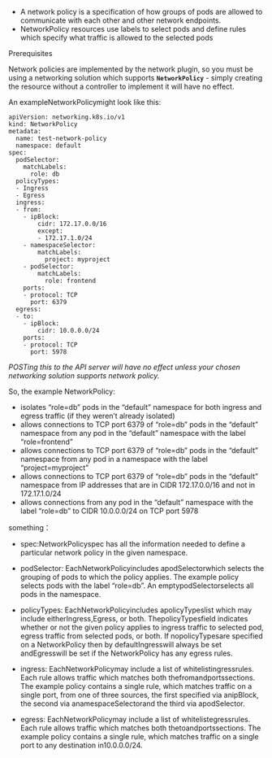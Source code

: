 * A network policy is a specification of how groups of pods are allowed to communicate with each other and other network endpoints.
* NetworkPolicy resources use labels to select pods and define rules which specify what traffic is allowed to the selected pods

Prerequisites

Network policies are implemented by the network plugin, so you must be using a networking solution which supports **`NetworkPolicy`** - simply creating the resource without a controller to implement it will have no effect.

An exampleNetworkPolicymight look like this:

```
apiVersion: networking.k8s.io/v1
kind: NetworkPolicy
metadata:
  name: test-network-policy
  namespace: default
spec:
  podSelector:
    matchLabels:
      role: db
  policyTypes:
  - Ingress
  - Egress
  ingress:
  - from:
    - ipBlock:
        cidr: 172.17.0.0/16
        except:
        - 172.17.1.0/24
    - namespaceSelector:
        matchLabels:
          project: myproject
    - podSelector:
        matchLabels:
          role: frontend
    ports:
    - protocol: TCP
      port: 6379
  egress:
  - to:
    - ipBlock:
        cidr: 10.0.0.0/24
    ports:
    - protocol: TCP
      port: 5978
```

_POSTing this to the API server will have no effect unless your chosen networking solution supports network policy._

So, the example NetworkPolicy:

* isolates “role=db” pods in the “default” namespace for both ingress and egress traffic \(if they weren’t already isolated\)
* allows connections to TCP port 6379 of “role=db” pods in the “default” namespace from any pod in the “default” namespace with the label “role=frontend”
* allows connections to TCP port 6379 of “role=db” pods in the “default” namespace from any pod in a namespace with the label “project=myproject”
* allows connections to TCP port 6379 of “role=db” pods in the “default” namespace from IP addresses that are in CIDR 172.17.0.0/16 and not in 172.17.1.0/24
* allows connections from any pod in the “default” namespace with the label “role=db” to CIDR 10.0.0.0/24 on TCP port 5978

something：

* spec:NetworkPolicyspec has all the information needed to define a particular network policy in the given namespace.

* podSelector: EachNetworkPolicyincludes apodSelectorwhich selects the grouping of pods to which the policy applies. The example policy selects pods with the label “role=db”. An emptypodSelectorselects all pods in the namespace.

* policyTypes: EachNetworkPolicyincludes apolicyTypeslist which may include eitherIngress,Egress, or both. ThepolicyTypesfield indicates whether or not the given policy applies to ingress traffic to selected pod, egress traffic from selected pods, or both. If nopolicyTypesare specified on a NetworkPolicy then by defaultIngresswill always be set andEgresswill be set if the NetworkPolicy has any egress rules.

* ingress: EachNetworkPolicymay include a list of whitelistingressrules. Each rule allows traffic which matches both thefromandportssections. The example policy contains a single rule, which matches traffic on a single port, from one of three sources, the first specified via anipBlock, the second via anamespaceSelectorand the third via apodSelector.

* egress: EachNetworkPolicymay include a list of whitelistegressrules. Each rule allows traffic which matches both thetoandportssections. The example policy contains a single rule, which matches traffic on a single port to any destination in10.0.0.0/24.



